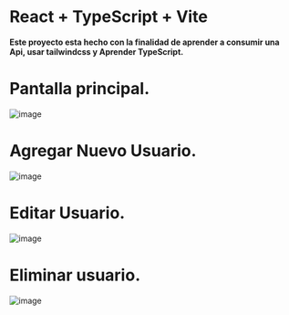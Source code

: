 # React + TypeScript + Vite

**Este proyecto esta hecho con la finalidad de aprender a consumir una Api, usar tailwindcss y Aprender TypeScript.**

# Pantalla principal.
![image](https://github.com/user-attachments/assets/0fe9bc92-e301-4a83-90a8-58ef79167dab)

# Agregar Nuevo Usuario.
![image](https://github.com/user-attachments/assets/b3d9087b-bcb5-4b4a-94f0-7af1917a71e6)

# Editar Usuario.
![image](https://github.com/user-attachments/assets/7fae218c-16c4-44d5-8d81-f8bd4bad0fa3)

# Eliminar usuario.
![image](https://github.com/user-attachments/assets/9985f213-66c1-487a-9626-ad8024fc2b8b)




